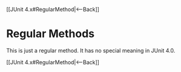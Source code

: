 [[JUnit 4.x#RegularMethod|<--Back]]

# Regular Methods
This is just a regular method. It has no special meaning in JUnit 4.0.

[[JUnit 4.x#RegularMethod|<--Back]]